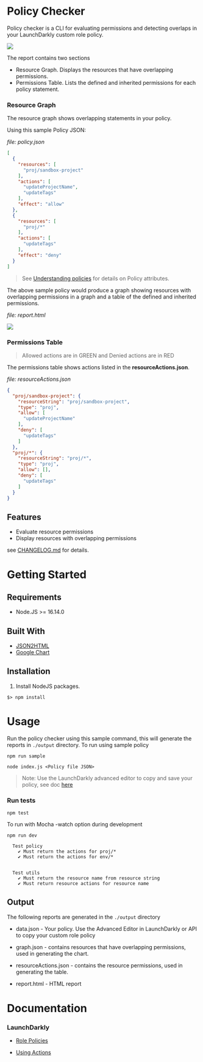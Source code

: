 # Policy Checker

Policy checker is a CLI for evaluating permissions and detecting overlaps in your LaunchDarkly custom role policy. 


![](./img/overview.jpg)

The report contains two sections
- Resource Graph. Displays the resources that have overlapping permissions.
- Permissions Table. Lists the defined and inherited permissions for each policy statement.

### Resource Graph
The resource graph shows overlapping statements in your policy. 

Using this sample Policy JSON:

*file: policy.json*
```json
[
  {
    "resources": [
      "proj/sandbox-project"
    ],
    "actions": [
      "updateProjectName",
      "updateTags"
    ],
    "effect": "allow"
  },
  {
    "resources": [
      "proj/*"
    ],
    "actions": [
      "updateTags"
    ],
    "effect": "deny"
  }
]
```
>  See  [Understanding  policies](https://docs.launchdarkly.com/home/members/role-policies#understanding-policies) for details on Policy attributes.

The above sample policy would produce a graph showing resources with overlapping permissions in a graph and a table of the defined and inherited permissions.
 

*file: report.html*

![](./img/sample.jpg)


### Permissions Table
> Allowed actions are in GREEN and Denied actions are in RED

The permissions table shows actions listed in the **resourceActions.json**. 

*file: resourceActions.json*
```json
{
  "proj/sandbox-project": {
    "resourceString": "proj/sandbox-project",
    "type": "proj",
    "allow": [
      "updateProjectName"
    ],
    "deny": [
      "updateTags"
    ]
  },
  "proj/*": {
    "resourceString": "proj/*",
    "type": "proj",
    "allow": [],
    "deny": [
      "updateTags"
    ]
  }
}
```

## Features
- Evaluate resource permissions
- Display resources with overlapping permissions

see [CHANGELOG.md](CHANGELOG.md) for details.


# Getting Started
## Requirements
* Node.JS >= 16.14.0

## Built With
* [JSON2HTML](https://json2html.com/)
* [Google Chart](https://developers.google.com/chart)


## Installation
1. Install NodeJS packages.
```
$> npm install
```


# Usage 
Run the policy checker using this sample command, this will generate the reports in `./output` directory.
To run using sample policy
```
npm run sample 
```
``` 
node index.js <Policy file JSON>
```

> Note: Use the LaunchDarkly advanced editor to copy and save your policy, see doc [here](https://docs.launchdarkly.com/home/members/role-policies#writing-policies-in-the-advanced-editor)


### Run tests   
```
npm test
```

To run with Mocha -watch option during development

```
npm run dev
```

```
  Test policy
    ✔ Must return the actions for proj/*
    ✔ Must return the actions for env/*
  

  Test utils
    ✔ Must return the resource name from resource string
    ✔ Must return resource actions for resource name

```

## Output 
The following reports are generated in the `./output` directory
* data.json  - Your policy. Use the Advanced Editor in LaunchDarkly or API to copy your custom role policy

* graph.json - contains resources that have overlapping permissions, used in generating the chart.

* resourceActions.json - contains the resource permissions, used in generating the table.

* report.html -  HTML report


# Documentation

### LaunchDarkly
* [Role Policies](https://docs.launchdarkly.com/home/members/role-policies)

* [Using Actions](https://docs.launchdarkly.com/home/members/role-actions)
